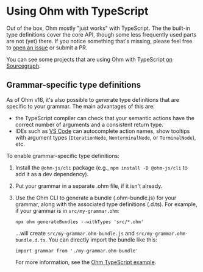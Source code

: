 # Using Ohm with TypeScript

Out of the box, Ohm mostly "just works" with TypeScript. The the built-in type definitions cover the core API, though some less frequently used parts are not (yet) there. If you notice something that's missing, please feel free to [open an issue](https://github.com/ohmjs/ohm/issues/new) or submit a PR.

You can see some projects that are using Ohm with TypeScript [on Sourcegraph](https://sourcegraph.com/search?q=context:global+ohm-js+lang:TypeScript+-repo:%5Egithub%5C.com/ohmjs/ohm%24+select:repo+&patternType=literal).

## Grammar-specific type definitions

As of Ohm v16, it's also possible to generate type definitions that are specific to your grammar. The main advantages of this are:

- the TypeScript compiler can check that your semantic actions have the correct number of arguments and a consistent return type.
- IDEs such as [VS Code](https://code.visualstudio.com/) can autocomplete action names, show tooltips with argument types (`IterationNode`, `NonterminalNode`, or `TerminalNode`), etc.

To enable grammar-specific type definitions:

1. Install the `@ohm-js/cli` package (e.g., `npm install -D @ohm-js/cli` to add it as a dev dependency).
2. Put your grammar in a separate .ohm file, if it isn't already.
3. Use the Ohm CLI to generate a bundle (.ohm-bundle.js) for your grammar, along with the associated type definitions (.d.ts). For example, if your grammar is in `src/my-grammar.ohm`:

   ```
   npx ohm generateBundles --withTypes 'src/*.ohm'
   ```

   ...will create `src/my-grammar.ohm-bundle.js` and `src/my-grammar.ohm-bundle.d.ts`. You can directly import the bundle like this:

   ```
   import grammar from './my-grammar.ohm-bundle'
   ```

   For more information, see the [Ohm TypeScript example](https://github.com/ohmjs/ohm/blob/main/examples/typescript/src/arithmetic.ts).
